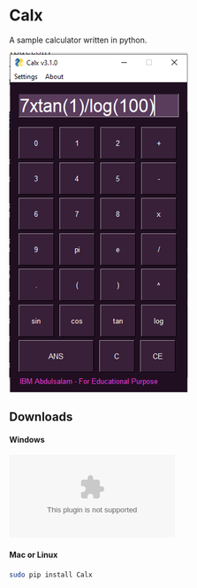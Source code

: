 # Calx
A sample calculator written in python.

![care](https://github.com/moriire/Calx/blob/master/assets/pycal.PNG)

## Downloads

#### Windows

![calx-v3.2.1](https://github.com/moriire/Calx/blob/master/calx-v3.2.1.exe)

#### Mac or Linux
```sh
sudo pip install Calx
```
